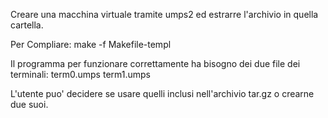 Creare una macchina virtuale tramite umps2 ed estrarre l'archivio in quella 
cartella.


Per Compliare:
	make -f Makefile-templ


Il programma per funzionare correttamente ha bisogno dei due file dei terminali:
	term0.umps
	term1.umps

L'utente puo' decidere se usare quelli inclusi nell'archivio tar.gz o crearne 
due suoi.


